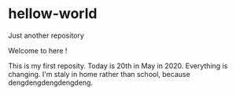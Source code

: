 # hellow-world
Just another repository


Welcome to here !

This is my first reposity. Today is 20th in May in 2020. Everything is changing. I'm staly in home rather than school, because dengdengdengdengdeng.
